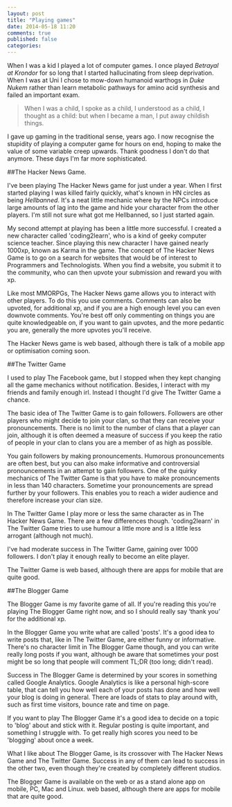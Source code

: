 ```yaml
---
layout: post
title: "Playing games"
date: 2014-05-18 11:20
comments: true
published: false
categories: 
---
```

When I was a kid I played a lot of computer games. I once played *Betrayal at Krondor* for so long that I started hallucinating from sleep deprivation. When I was at Uni I chose to mow-down humanoid warthogs in *Duke Nukem* rather than learn metabolic pathways for amino acid synthesis and failed an important exam.

>When I was a child, I spoke as a child, I understood as a child, I thought as a child: but when I became a man, I put away childish things.

I gave up gaming in the traditional sense, years ago. I now recognise the stupidity of playing a computer game for hours on end, hoping to make the value of some variable creep upwards. Thank goodness I don't do that anymore. These days I'm far more sophisticated.

##The Hacker News Game.

I've been playing The Hacker News game for just under a year. When I first started playing I was killed fairly quickly, what's known in HN circles as being *Hellbanned*. It's a neat little mechanic where by the NPCs introduce large amounts of lag into the game and hide your character from the other players. I'm still not sure what got me Hellbanned, so I just started again.

My second attempt at playing has been a little more successful. I created a new character called 'coding2learn', who is a kind of geeky computer science teacher. Since playing this new character I have gained nearly 1000xp, known as Karma in the game. The concept of The Hacker News Game is to go on a search for websites that would be of interest to Programmers and Technologists. When you find a website, you submit it to the community, who can then upvote your submission and reward you with xp.

Like most MMORPGs, The Hacker News game allows you to interact with other players. To do this you use comments. Comments can also be upvoted, for additional xp, and if you are a high enough level you can even downvote comments. You're best off only commenting on things you are quite knowledgeable on, if you want to gain upvotes, and the more pedantic you are, generally the more upvotes you'll receive.

The Hacker News game is web based, although there is talk of a mobile app or optimisation coming soon.

##The Twitter Game

I used to play The Facebook game, but I stopped when they kept changing all the game mechanics without notification. Besides, I interact with my friends and family enough irl. Instead I thought I'd give The Twitter Game a chance.

The basic idea of The Twitter Game is to gain followers. Followers are other players who might decide to join your clan, so that they can receive your pronouncements. There is no limit to the number of clans that a player can join, although it is often deemed a measure of success if you keep the ratio of people in your clan to clans you are a member of as high as possible.

You gain followers by making pronouncements. Humorous pronouncements are often best, but you can also make informative and controversial pronouncements in an attempt to gain followers. One of the quirky mechanics of The Twitter Game is that you have to make pronouncements in less than 140 characters. Sometime your pronouncements are spread further by your followers. This enables you to reach a wider audience and therefore increase your clan size.

In The Twitter Game I play more or less the same character as in The Hacker News Game. There are a few differences though. 'coding2learn' in The Twitter Game tries to use humour a little more and is a little less arrogant (although not much).

I've had moderate success in The Twitter Game, gaining over 1000 followers. I don't play it enough really to become an elite player.

The Twitter Game is web based, although there are apps for mobile that are quite good.

##The Blogger Game

The Blogger Game is my favorite game of all. If you're reading this you're playing The Blogger Game right now, and so I should really say ‘thank you’ for the additional xp.

In the Blogger Game you write what are called 'posts'. It's a good idea to write posts that, like in The Twitter Game, are either funny or informative. There's no character limit in The Blogger Game though, and you can write really long posts if you want, although be aware that sometimes your post might be so long that people will comment TL;DR (too long; didn't read).

Success in The Blogger Game is determined by your scores in something called Google Analytics. Google Analytics is like a personal high-score table, that can tell you how well each of your posts has done and how well your blog is doing in general. There are loads of stats to play around with, such as first time visitors, bounce rate and time on page.

If you want to play The Blogger Game it's a good idea to decide on a topic to 'blog' about and stick with it. Regular posting is quite important, and something I struggle with. To get really high scores you need to be 'blogging' about once a week.

What I like about The Blogger Game, is its crossover with The Hacker News Game and The Twitter Game. Success in any of them can lead to success in the other two, even though they're created by completely different studios.

The Blogger Game is available on the web or as a stand alone app on mobile, PC, Mac and Linux. web based, although there are apps for mobile that are quite good.


